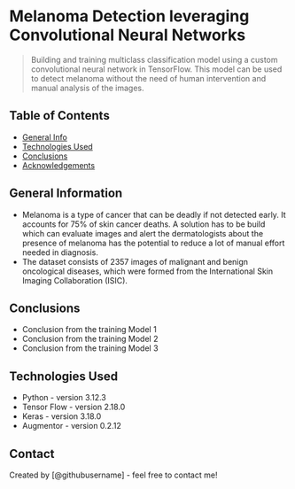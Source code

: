 # Melanoma Detection leveraging Convolutional Neural Networks
> Building and training multiclass classification model using a custom convolutional neural network in TensorFlow. This model can be used to detect melanoma without the need of human intervention and manual analysis of the images.


## Table of Contents
* [General Info](#general-information)
* [Technologies Used](#technologies-used)
* [Conclusions](#conclusions)
* [Acknowledgements](#acknowledgements)

## General Information
- Melanoma is a type of cancer that can be deadly if not detected early. It accounts for 75% of skin cancer deaths. A solution has to be build which can evaluate images and alert the dermatologists about the presence of melanoma has the potential to reduce a lot of manual effort needed in diagnosis.
- The dataset consists of 2357 images of malignant and benign oncological diseases, which were formed from the International Skin Imaging Collaboration (ISIC).

## Conclusions
- Conclusion from the training Model 1
- Conclusion from the training Model 2
- Conclusion from the training Model 3

## Technologies Used
- Python - version 3.12.3
- Tensor Flow - version 2.18.0
- Keras - version 3.18.0
- Augmentor - version 0.2.12


## Contact
Created by [@githubusername] - feel free to contact me!